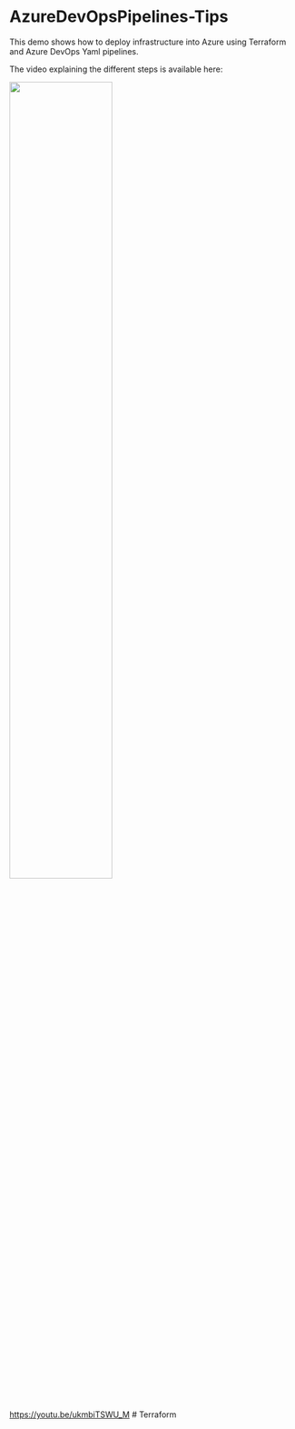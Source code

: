 # AzureDevOpsPipelines-Tips

This demo shows how to deploy infrastructure into Azure using Terraform and Azure DevOps Yaml pipelines.

The video explaining the different steps is available here:

<img width="60%" src="https://i.ytimg.com/vi/ukmbiTSWU_M/maxresdefault.jpg">
<a href="https://youtu.be/ukmbiTSWU_M">https://youtu.be/ukmbiTSWU_M</a>
</img>
# Terraform
